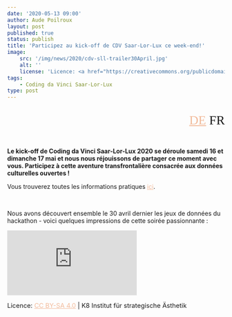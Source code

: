 ```yaml
---
date: '2020-05-13 09:00'
author: Aude Poilroux
layout: post
published: true
status: publish
title: 'Participez au kick-off de CDV Saar-Lor-Lux ce week-end!'
image:
    src: '/img/news/2020/cdv-sll-trailer30April.jpg'
    alt: ''
    license: 'Licence: <a href="https://creativecommons.org/publicdomain/zero/1.0/deed.fr" target="_blank" style="color: #f2bb9b;">CC0 1.0</a>'
tags:
    - Coding da Vinci Saar-Lor-Lux
type: post
---
```

<!-- Sprache -->
<div class="row">
	<div class="col-lg-2 col-lg-offset-10">
   		<p style="margin-bottom:15px; font-family:Archive; font-size: 22pt; text-align: right;"><a href="../../05/13/cdv-sll-seid_mit_dabei_de.html" style="color: #f2bb9b;">DE</a> FR</p>
 	</div>
</div>

<!-- Post -->
<br/>
<p><b>Le kick-off de Coding da Vinci Saar-Lor-Lux 2020 se déroule samedi 16 et dimanche 17 mai et nous nous réjouissons de partager ce moment avec vous. Participez à cette aventure transfrontalière consacrée aux données culturelles ouvertes !</b></p>

<p>Vous trouverez toutes les informations pratiques <a href="{{ site.baseurl }}events/saar-lor-lux/kick-off/" target="_blank" style="color: #f2bb9b;">ici</a>.</p>
<br/>
<p>Nous avons découvert ensemble le 30 avril dernier les jeux de données du hackathon - voici quelques impressions de cette soirée passionnante :</p>

<iframe src="https://player.vimeo.com/video/417729866" class="vimeo2" frameborder="0" allow="fullscreen" allowfullscreen></iframe>
<p style="font-size: 11pt">
	Licence: <a href="https://creativecommons.org/licenses/by-sa/4.0/deed.fr" target="_blank" style="color: #f2bb9b;">CC BY-SA 4.0</a> | K8 Institut für strategische Ästhetik
</p>